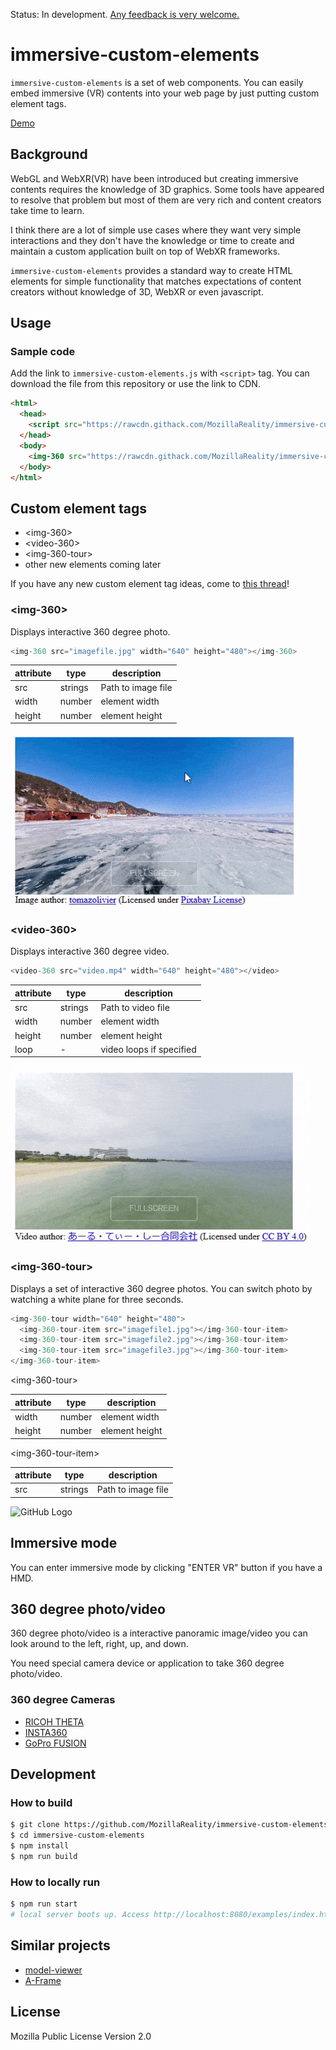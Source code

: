 Status: In development. [Any feedback is very welcome.](https://github.com/MozillaReality/immersive-custom-elements/issues)

# immersive-custom-elements

`immersive-custom-elements` is a set of web components. You can easily embed immersive (VR) contents into your web page by just putting custom element tags.

[Demo](https://rawcdn.githack.com/MozillaReality/immersive-custom-elements/v0.1.0/examples/index.html)

## Background

WebGL and WebXR(VR) have been introduced but creating immersive contents requires the knowledge of 3D graphics.
Some tools have appeared to resolve that problem but most of them are very rich and content creators take time to learn.

I think there are a lot of simple use cases where they want very simple interactions and they don't have the knowledge or time to create and maintain a custom application built on top of WebXR frameworks.

`immersive-custom-elements` provides a standard way to create HTML elements for simple functionality that matches expectations of content creators without knowledge of 3D, WebXR or even javascript.

## Usage

### Sample code

Add the link to `immersive-custom-elements.js` with `<script>` tag. You can download the file from this repository or use the link to CDN.

```html
<html>
  <head>
    <script src="https://rawcdn.githack.com/MozillaReality/immersive-custom-elements/v0.1.0/build/immersive-custom-elements.js"></script>
  </head>
  <body>
    <img-360 src="https://rawcdn.githack.com/MozillaReality/immersive-custom-elements/v0.1.0/assets/img-360/landscape-3531355_1920.jpg" width="640" height="480"></img-360>
  </body>
</html>
```

## Custom element tags

- \<img-360\>
- \<video-360\>
- \<img-360-tour\>
- other new elements coming later

If you have any new custom element tag ideas, come to [this thread](https://github.com/MozillaReality/immersive-custom-elements/issues/9)!

### \<img-360\>

Displays interactive 360 degree photo.

```javascript
<img-360 src="imagefile.jpg" width="640" height="480"></img-360>
```

| attribute | type | description |
| ---- | ---- | ---- |
| src | strings | Path to image file |
| width | number | element width |
| height | number | element height |

![GitHub Logo](screenshots/img-360.gif)

### \<video-360\>

Displays interactive 360 degree video.

```javascript
<video-360 src="video.mp4" width="640" height="480"></video>
```

| attribute | type | description |
| ---- | ---- | ---- |
| src | strings | Path to video file |
| width | number | element width |
| height | number | element height |
| loop | - | video loops if specified |

![GitHub Logo](screenshots/video-360.gif)

### \<img-360-tour\>

Displays a set of interactive 360 degree photos. You can switch photo by watching a white plane for three seconds.

```javascript
<img-360-tour width="640" height="480">
  <img-360-tour-item src="imagefile1.jpg"></img-360-tour-item>
  <img-360-tour-item src="imagefile2.jpg"></img-360-tour-item>
  <img-360-tour-item src="imagefile3.jpg"></img-360-tour-item>
</img-360-tour-item>
```

\<img-360-tour\>

| attribute | type | description |
| ---- | ---- | ---- |
| width | number | element width |
| height | number | element height |

\<img-360-tour-item\>

| attribute | type | description |
| ---- | ---- | ---- |
| src | strings | Path to image file |

![GitHub Logo](screenshots/img-360-tour.gif)

## Immersive mode

You can enter immersive mode by clicking "ENTER VR" button if you have a HMD.

## 360 degree photo/video

360 degree photo/video is a interactive panoramic image/video you can look around to the left, right, up, and down.

You need special camera device or application to take 360 degree photo/video.

### 360 degree Cameras

- [RICOH THETA](https://theta360.com/)
- [INSTA360](https://www.insta360.com/)
- [GoPro FUSION](https://shop.gopro.com/EMEA/cameras/fusion/CHDHZ-103-master.html)

## Development

### How to build

```sh
$ git clone https://github.com/MozillaReality/immersive-custom-elements.git
$ cd immersive-custom-elements
$ npm install
$ npm run build
```

### How to locally run

```sh
$ npm run start
# local server boots up. Access http://localhost:8080/examples/index.html on your browser.
```

## Similar projects

- [model-viewer](https://github.com/GoogleWebComponents/model-viewer)
- [A-Frame](https://aframe.io/)

## License

Mozilla Public License Version 2.0
